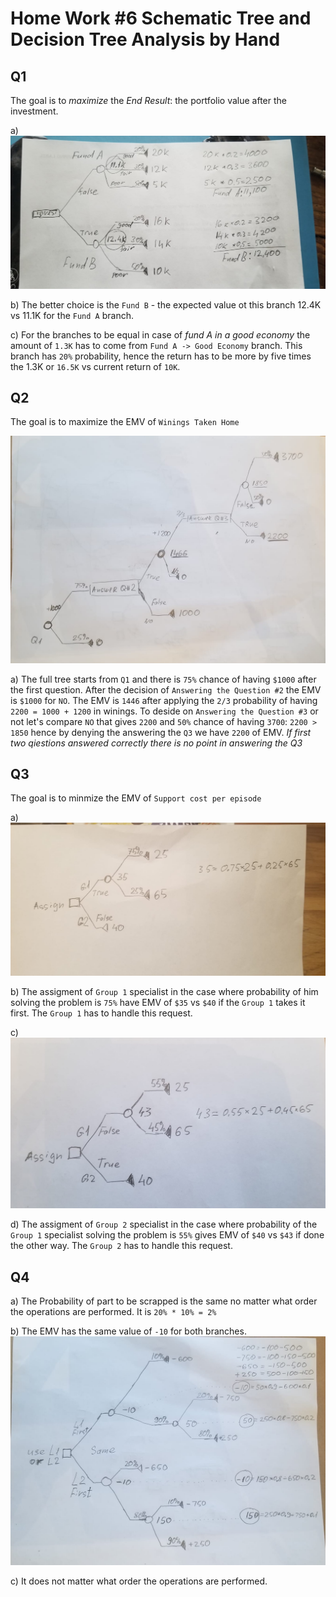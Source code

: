 # Home Work #6 Schematic Tree and Decision Tree Analysis by Hand

## Q1

  The goal is to _maximize_ the *End Result*: the portfolio value after the investment.

  a) ![Q1](HW6-Q1.jpeg) 
  
  b) The better choice is the `Fund B` - the expected value ot this branch 12.4K vs 11.1K for the `Fund A` branch.
  
  c) For the branches to be equal in case of _fund A in a good economy_ the amount of `1.3K` has to come from `Fund A -> Good Economy` branch. This branch has `20%` probability, hence the return has to be more by five times the 1.3K or `16.5K` vs current return of `10K`.


## Q2

The goal is to maximize the EMV of `Winings Taken Home`

![Q2](HW6-Q2.jpeg)

  a) The full tree starts from `Q1` and there is `75%` chance of having `$1000` after the first question. After the decision of `Answering the Question #2` the EMV is `$1000` for `NO`. The EMV is `1446` after applying the `2/3` probability of having `2200 = 1000 + 1200` in winings. To deside on `Answering the Question #3` or not let's compare `NO` that gives `2200` and `50%` chance of having `3700`: `2200 > 1850` hence by denying the answering the `Q3` we have `2200` of EMV. _If first two qiestions answered correctly there is no point in answering the Q3_


## Q3

The goal is to minmize the EMV of `Support cost per episode`

  a) ![Q3-a](HW6-Q3-a.jpeg)
  
  b) The assigment of `Group 1` specialist in the case where probability of him solving the problem is `75%` have EMV of `$35` vs `$40` if the `Group 1` takes it first. The `Group 1` has to handle this request.

  c) ![Q3-c](HW6-Q3-c.jpeg)
  
  d) The assigment of `Group 2` specialist in the case where probability of the `Group 1` specialist solving the problem is `55%` gives EMV of `$40` vs `$43` if done the other way.  The `Group 2` has to handle this request.


## Q4 

  a) The Probability of part to be scrapped is the same no matter what order the operations are performed. It is `20% * 10% = 2%`
  
  b) The EMV has the same value of `-10` for both branches.
  ![Q4](HW6-Q4.jpeg)
  
  c) It does not matter what order the operations are performed.
